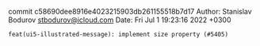 commit c58690dee8916e4023215903db261155518b7d17
Author: Stanislav Bodurov <stbodurov@icloud.com>
Date:   Fri Jul 1 19:23:16 2022 +0300

    feat(ui5-illustrated-message): implement size property (#5405)
